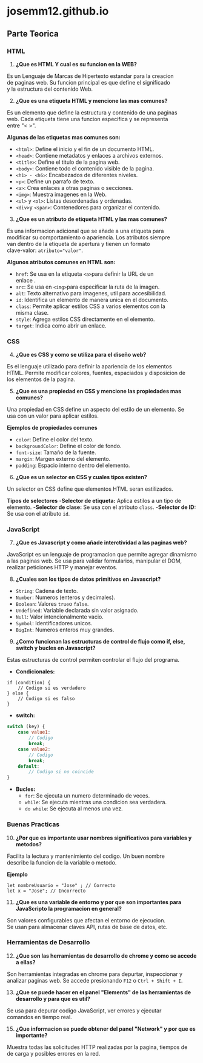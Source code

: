 # josemm12.github.io

## Parte Teorica


### HTML


1. **¿Que es HTML Y cual es su funcion en la WEB?**

Es un Lenguaje de Marcas de Hipertexto estandar para la creacion   
de paginas web. Su funcion principal es que define el significado  
y la estructura del contenido Web.

2. **¿Que es una etiqueta HTML y mencione las mas comunes?**

Es un elemento que define la estructura y contenido de una paginas  
web. Cada etiqueta tiene una funcion especifica y se representa  
entre "< >".

**Algunas de las etiquetas mas comunes son:**

- `<html>`: Define el inicio y el fin de un documento HTML.
- `<head>`: Contiene metadatos y enlaces a archivos externos.
- `<title>`: Define el titulo de la pagina web.
- `<body>`: Contiene todo el contenido visible de la pagina.
- `<h1> - <h6>`: Encabezados de diferentes niveles.
- `<p>`: Define un parrafo de texto.
- `<a>`: Crea enlaces a otras paginas o secciones.
- `<img>`: Muestra imagenes en la Web.
- `<ul>` y `<ol>`: Listas desordenadas y ordenadas.
- `<div>`y `<span>`: Contenedores para organizar el contenido.

3. **¿Que es un atributo de etiqueta HTML y las mas comunes?**

Es una informacion adicional que se añade a una etiqueta para  
modificar su comportamiento o apariencia. Los atributos siempre  
van dentro de la etiqueta de apertura y tienen un formato  
clave-valor: `atributo="valor"`.

**Algunos atributos comunes en HTML son:**

- `href`: Se usa en la etiqueta `<a>`para definir la URL de un  
enlace .
- `src`: Se usa en `<img>`para especificar la ruta de la imagen.
- `alt`: Texto alternativo para imagenes, util para accesibilidad. 
- `id`: Identifica un elemento de manera unica en el documento.
- `class`: Permite aplicar estilos CSS a varios elementos con la  
misma clase.
- `style`: Agrega estilos CSS directamente en el elemento.
- `target`: Indica como abrir un enlace.


### CSS 


4. **¿Que es CSS y como se utiliza para el diseño web?**

Es el lenguaje utilizado para definir la apariencia de los elementos  
HTML. Permite modificar colores, fuentes, espaciados y disposicion de  
los elementos de la pagina.

5. **¿Que es una propiedad en CSS y mencione las propiedades mas comunes?**

Una propiedad en CSS define un aspecto del estilo de un elemento. Se  
usa con un valor para aplicar estilos.

**Ejemplos de propiedades comunes**
- `color`: Define el color del texto.
- `backgroundColor`: Define el color de fondo.
- `font-size`: Tamaño de la fuente.
- `margin`: Margen externo del elemento.
- `padding`: Espacio interno dentro del elemento.

6. **¿Que es un selector en CSS y cuales tipos existen?**

Un selector en CSS define que elementos HTML seran estilizados. 

**Tipos de selectores**
-**Selector de etiqueta:** Aplica estilos a un tipo de elemento.
-**Selector de clase:** Se usa con el atributo `class`.
-**Selector de ID:** Se usa con el atributo `id`.


### JavaScript

7. **¿Que es Javascript y como añade interctividad a las paginas web?**

JavaScript es un lenguaje de programacion que permite agregar dinamismo  
a las paginas web. Se usa para validar formularios, manipular el DOM,  
realizar peticiones HTTP y manejar eventos.  

8. **¿Cuales son los tipos de datos primitivos en Javascript?**

- `String`: Cadena de texto.
- `Number`: Numeros (enteros y decimales).
- `Boolean`: Valores `true`o `false`.
- `Undefined`: Variable declarada sin valor asignado.
- `Null`: Valor intencionalmente vacio.
- `Symbol`: Identificadores unicos.
- `BigInt`: Numeros enteros muy grandes.

9. **¿Como funcionan las estructuras de control de flujo como if, else, switch y bucles en Javascript?**

Estas estructuras de control permiten controlar el flujo del programa.

- **Condicionales:**
```Js 
if (condition) {
    // Codigo si es verdadero
} else {
    // Codigo si es falso
}
``` 
- **switch:**
```js
switch (key) {
    case value1:
        // Codigo
        break;
    case value2:
        // Codigo
        break;
    default:
        // Codigo si no coincide
}
``` 
- **Bucles:**
  - `for`: Se ejecuta un numero determinado de veces.
  - `while`: Se ejecuta mientras una condicion sea verdadera.
  - `do while`: Se ejecuta al menos una vez.


### Buenas Practicas


10. **¿Por que es importante usar nombres significativos para variables y metodos?**

Facilita la lectura y mantenimiento del codigo. Un buen nombre  
describe la funcion de la variable o metodo.

**Ejemplo**
```Js
let nombreUsuario = "Jose" ; // Correcto
let x = "Jose"; // Incorrecto
```
11. **¿Que es una variable de entorno y por que son importantes para JavaScripto la programacion en general?**

Son valores configurables que afectan el entorno de ejecucion.  
Se usan para almacenar claves API, rutas de base de datos, etc.


### Herramientas de Desarrollo


12. **¿Que son las herramientas de desarrollo de chrome y como se accede a ellas?**

Son herramientas integradas en chrome para depurtar, inspeccionar y  
analizar paginas web. Se accede presionando `F12` o `Ctrl + Shift + I`.

13. **¿Que se puede hacer en el panel "Elements" de las herramientas de desarrollo y para que es util?**

Se usa para depurar codigo JavaScript, ver errores y ejecutar  
comandos en tiempo real.

15. **¿Que informacion se puede obtener del panel "Network" y por que es importante?**

Muestra todas las solicitudes HTTP realizadas por la pagina, tiempos de  
de carga y posibles errores en la red.